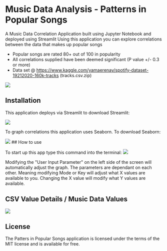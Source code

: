 # Music Data Analysis - Patterns in Popular Songs
A Music Data Correlation Application built using Jupyter Notebook and deployed using Streamlit
Using this application you can explore correlations between the data that makes up popular songs
- Popular songs are rated 80+ out of 100 in popularity
- All correlations supplied have been deemed significant (P value +/- 0.3 or more)
- Data set @ https://www.kaggle.com/yamaerenay/spotify-dataset-19212020-160k-tracks (tracks.csv.zip)
<img src="https://github.com/DavisAsano/Patterns-in-Popular-Songs/blob/main/images/graph.png">


## Installation

This application deploys via Streamlit to download Streamlit:

<img src="https://github.com/DavisAsano/Patterns-in-Popular-Songs/blob/main/images/pip-streamlit.png">

To graph correlations this application uses Seaborn. To download Seaborn:

<img src="https://github.com/DavisAsano/Patterns-in-Popular-Songs/blob/main/images/seaborn.png">
## How to use

To start up this app type this command into the terminal:
<img src="https://github.com/DavisAsano/Patterns-in-Popular-Songs/blob/main/images/sl.png">

Modifying the "User Input Parameter" on the left side of the screen will automatically adjust the graph.
The parameters are dependant on each other. Meaning modifying Mode or Key will adjust what X values are available to you.
Changing the X value will modify what Y values are available. 

## CSV Value Details / Music Data Values
<img src="https://github.com/DavisAsano/Patterns-in-Popular-Songs/blob/main/images/data.png">

## License
The Patters in Popular Songs application is licensed under the terms of the MIT license and is available for free.
